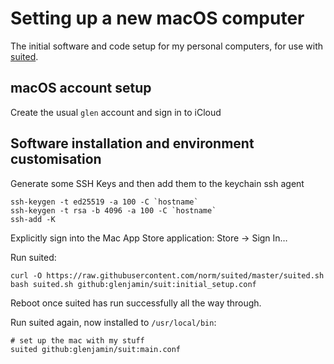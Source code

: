 Setting up a new macOS computer
===============================

The initial software and code setup for my personal computers,
for use with [suited](https://github.com/norm/suited).

## macOS account setup

Create the usual `glen` account and sign in to iCloud

## Software installation and environment customisation

Generate some SSH Keys and then add them to the keychain ssh agent
```
ssh-keygen -t ed25519 -a 100 -C `hostname`
ssh-keygen -t rsa -b 4096 -a 100 -C `hostname`
ssh-add -K
```

Explicitly sign into the Mac App Store application: Store → Sign In…

Run suited:
```
curl -O https://raw.githubusercontent.com/norm/suited/master/suited.sh
bash suited.sh github:glenjamin/suit:initial_setup.conf
```

Reboot once suited has run successfully all the way through.


Run suited again, now installed to `/usr/local/bin`:

```
# set up the mac with my stuff
suited github:glenjamin/suit:main.conf
```
